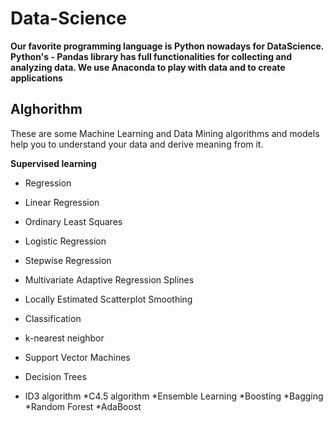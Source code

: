 # Data-Science
**Our favorite programming language is Python nowadays for DataScience. Python's - Pandas library has full functionalities for collecting and analyzing data. We use Anaconda to play with data and to create applications**

Alghorithm
----------------------------------------------------------------------------------------------------------------------------------------------------------
These are some Machine Learning and Data Mining algorithms and models help you to understand your data and derive meaning from it.

**Supervised learning**

* Regression
* Linear Regression
* Ordinary Least Squares

* Logistic Regression

* Stepwise Regression

* Multivariate Adaptive Regression Splines

* Locally Estimated Scatterplot Smoothing
 
* Classification
* k-nearest neighbor
* Support Vector Machines
* Decision Trees
* ID3 algorithm
*C4.5 algorithm
*Ensemble Learning
*Boosting
*Bagging
*Random Forest
*AdaBoost
